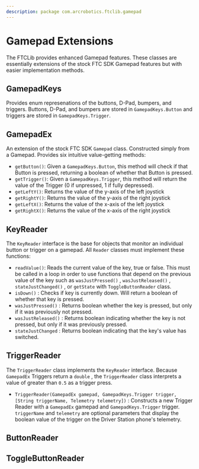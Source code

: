 ```yaml
---
description: package com.arcrobotics.ftclib.gamepad
---
```


# Gamepad Extensions

The FTCLib provides enhanced Gamepad features. These classes are essentially extensions of the stock FTC SDK Gamepad features but with easier implementation methods.

## GamepadKeys

Provides enum represenations of the buttons, D-Pad, bumpers, and triggers. Buttons, D-Pad, and bumpers are stored in `GamepadKeys.Button` and triggers are stored in `GamepadKeys.Trigger`.

## GamepadEx

An extension of the stock FTC SDK `Gamepad` class. Constructed simply from a Gamepad. Provides six intuitive value-getting methods:

* `getButton()`: Given a `GamepadKeys.Button`, this method will check if that Button is pressed, returning a boolean of whether that Button is pressed.
* `getTrigger()`: Given a `GamepadKeys.Trigger`, this method will return the value of the Trigger \(0 if unpressed, 1 if fully depressed\).
* `getLeftY()`: Returns the value of the y-axis of the left joystick
* `getRightY()`: Returns the value of the y-axis of the right joystick
* `getLeftX()`: Returns the value of the x-axis of the left joystick
* `getRightX()`: Returns the value of the x-axis of the right joystick

## KeyReader

The `KeyReader` interface is the base for objects that monitor an individual button or trigger on a gamepad. All `Reader` classes must implement these functions:

* `readValue()`: Reads the current value of the key, true or false. This must be called in a loop in order to use functions that depend on the previous value of the key such as `wasJustPressed()` , `wasJustReleased()` , `stateJustChanged()` , or `getState` with `ToggleButtonReader` class. 
* `isDown()` : Checks if key is currently down. Will return a boolean of whether that key is pressed.
* `wasJustPressed()` : Returns boolean whether the key is pressed, but only if it was previously not pressed. 
* `wasJustReleased()` : Returns boolean indicating whether the key is not pressed, but only if it was previously pressed. 
* `stateJustChanged` : Returns boolean indicating that the key's value has switched. 

 



## TriggerReader

The `TriggerReader` class implements the `KeyReader` interface. Because `GamepadEx` Triggers return a `double` , the `TriggerReader` class interprets a value of greater than `0.5` as a trigger press.

* `TriggerReader(GamepadEx gamepad, GamepadKeys.Trigger trigger, [String triggerName, Telemetry telemetry])` : Constructs a new Trigger Reader with a `GamepadEx` gamepad and `GamepadKeys.Trigger` trigger. `triggerName` and `telemetry` are optional parameters that display the boolean value of the trigger on the Driver Station phone's telemetry.





## ButtonReader

## ToggleButtonReader

